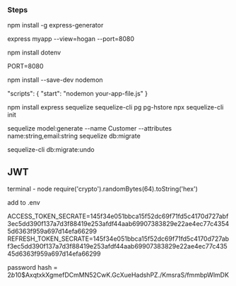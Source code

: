 ### Steps

npm install -g express-generator

express myapp --view=hogan --port=8080

npm install dotenv

PORT=8080


npm install --save-dev nodemon

"scripts": {
  "start": "nodemon your-app-file.js"
}

npm install express sequelize sequelize-cli pg pg-hstore
npx sequelize-cli init


sequelize model:generate --name Customer --attributes name:string,email:string
sequelize db:migrate

sequelize-cli db:migrate:undo



## JWT
terminal - node
require('crypto').randomBytes(64).toString('hex')

add to .env

ACCESS_TOKEN_SECRATE=145f34e051bbca15f52dc69f71fd5c4170d727abf3ec5dd390f137a7d3f88419e253afdf44aab69907383829e22ae4ec77c43545d6363f959a697d14efa66299
REFRESH_TOKEN_SECRATE=145f34e051bbca15f52dc69f71fd5c4170d727abf3ec5dd390f137a7d3f88419e253afdf44aab69907383829e22ae4ec77c43545d6363f959a697d14efa66299




password hash = $2b$10$AxqtxkXgmefDCmMN52CwK.GcXueHadshPZ./KmsraS/fmmbpWlmDK